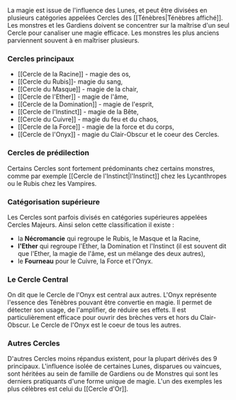 La magie est issue de l'influence des Lunes, et peut être divisées en plusieurs catégories appelées Cercles des [[Ténèbres|Ténèbres affiché]]. Les monstres et les Gardiens doivent se concentrer sur la maîtrise d'un seul Cercle 
pour canaliser une magie efficace. Les monstres les plus anciens parviennent souvent à en maîtriser plusieurs. 
### Cercles principaux
- [[Cercle de la Racine]] - magie des os,
- [[Cercle du Rubis]]- magie du sang,
- [[Cercle du Masque]] - magie de la chair,
- [[Cercle de l'Ether]] - magie de l'âme,
- [[Cercle de la Domination]] - magie de l'esprit,
- [[Cercle de l'Instinct]] - magie de la Bête,
- [[Cercle du Cuivre]] - magie du feu et du chaos,
- [[Cercle de la Force]] - magie de la force et du corps,
- [[Cercle de l'Onyx]] - magie du Clair-Obscur et le coeur des Cercles.
### Cercles de prédilection
Certains Cercles sont fortement prédominants chez certains monstres, comme par exemple [[Cercle de l'Instinct|l'Instinct]] chez les Lycanthropes ou le Rubis chez les Vampires.   
### Catégorisation supérieure
Les Cercles sont parfois divisés en catégories supérieures appelées Cercles Majeurs. Ainsi selon cette classification il existe :
* la **Nécromancie** qui regroupe le Rubis, le Masque et la Racine, 
* **l'Ether** qui regroupe l'Ether, la Domination et l'Instinct (il est souvent dit que l'Ether, la magie de l'âme, est un mélange des deux autres), 
* le **Fourneau** pour le Cuivre, la Force et l'Onyx.
### Le Cercle Central
On dit que le Cercle de l'Onyx est central aux autres. L'Onyx représente l'essence des Ténèbres pouvant être convertie en magie. Il permet de détecter son usage, de l'amplifier, de réduire ses effets. Il est particulièrement efficace pour ouvrir des brèches vers et hors du Clair-Obscur. Le Cercle de l'Onyx est le coeur de tous les autres.
### Autres Cercles
D'autres Cercles moins répandus existent, pour la plupart dérivés des 9 principaux. L'influence isolée de certaines Lunes, disparues ou vaincues, sont héritées au sein de famille de Gardiens ou de Monstres qui sont les derniers pratiquants d'une forme unique de magie. L'un des exemples les plus célèbres est celui du [[Cercle d'Or]].